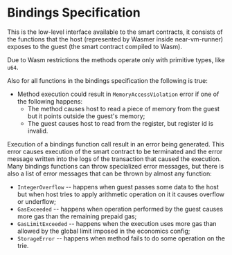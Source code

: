 # Bindings Specification

This is the low-level interface available to the smart contracts, it consists of the functions that the host (represented by
Wasmer inside near-vm-runner) exposes to the guest (the smart contract compiled to Wasm).

Due to Wasm restrictions the methods operate only with primitive types, like `u64`.

Also for all functions in the bindings specification the following is true:
* Method execution could result in `MemoryAccessViolation` error if one of the following happens:
    * The method causes host to read a piece of memory from the guest but it points outside the guest's memory;
    * The guest causes host to read from the register, but register id is invalid.
    
    
Execution of a bindings function call result in an error being generated. This error causes execution of the smart contract
to be terminated and the error message written into the logs of the transaction that caused the execution. Many bindings
functions can throw specialized error messages, but there is also a list of error messages that can be thrown by almost
any function:
* `IntegerOverflow` -- happens when guest passes some data to the host but when host tries to apply arithmetic operation
on it it causes overflow or underflow;
* `GasExceeded` -- happens when operation performed by the guest causes more gas than the remaining prepaid gas;
* `GasLimitExceeded` -- happens when the execution uses more gas than allowed by the global limit imposed in the economics
config;
* `StorageError` -- happens when method fails to do some operation on the trie.
